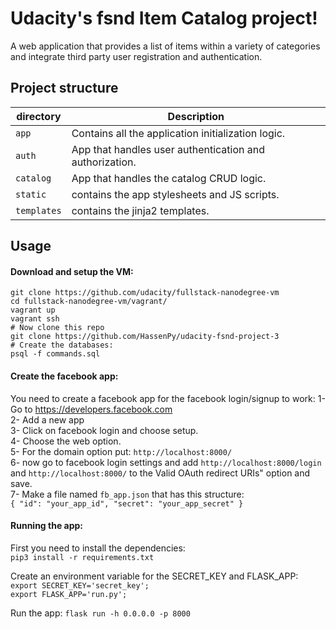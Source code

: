 # Udacity's fsnd Item Catalog project!
A web application that provides a list of items within a variety of categories and integrate third party user registration and authentication.

## Project structure

directory  | Description
 ---- | -----------
`app` | Contains all the application initialization logic.
`auth` | App that handles user authentication and authorization.
`catalog` | App that handles the catalog CRUD logic.
`static` | contains the app stylesheets and JS scripts.
`templates` | contains the jinja2 templates.

## Usage  
#### Download and setup the VM:  
```
git clone https://github.com/udacity/fullstack-nanodegree-vm  
cd fullstack-nanodegree-vm/vagrant/  
vagrant up
vagrant ssh
# Now clone this repo
git clone https://github.com/HassenPy/udacity-fsnd-project-3
# Create the databases:  
psql -f commands.sql
```  

#### Create the facebook app:
You need to create a facebook app for the facebook login/signup to work:
1- Go to https://developers.facebook.com  
2- Add a new app  
3- Click on facebook login and choose setup.  
4- Choose the web option.  
5- For the domain option put: `http://localhost:8000/`  
6- now go to facebook login settings and add `http://localhost:8000/login` and `http://localhost:8000/` to the Valid OAuth redirect URIs" option and save.  
7- Make a file named `fb_app.json` that has this structure:  
`{
  "id": "your_app_id",
  "secret": "your_app_secret"
}`  

#### Running the app:
First you need to install the dependencies:  
`pip3 install -r requirements.txt`

Create an environment variable for the SECRET_KEY and FLASK_APP:  
`export SECRET_KEY='secret_key';`  
`export FLASK_APP='run.py';`  

Run the app:
`flask run -h 0.0.0.0 -p 8000`
